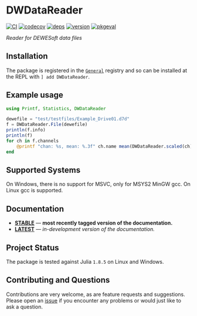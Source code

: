 # DWDataReader

[![CI](https://github.com/fleimgruber/DWDataReader.jl/workflows/CI/badge.svg)](https://github.com/fleimgruber/DWDataReader.jl/actions?query=workflow%3ACI)
[![codecov](https://codecov.io/gh/fleimgruber/DWDataReader.jl/branch/master/graph/badge.svg)](https://codecov.io/gh/fleimgruber/DWDataReader.jl)
[![deps](https://juliahub.com/docs/DWDataReader/deps.svg)](https://juliahub.com/ui/Packages/DWDataReader/HHBkp?t=2)
[![version](https://juliahub.com/docs/DWDataReader/version.svg)](https://juliahub.com/ui/Packages/DWDataReader/HHBkp)
[![pkgeval](https://juliahub.com/docs/DWDataReader/pkgeval.svg)](https://juliahub.com/ui/Packages/DWDataReader/HHBkp)

*Reader for DEWESoft data files*

## Installation

The package is registered in the [`General`](https://github.com/JuliaRegistries/General) registry and so can be installed at the REPL with `] add DWDataReader`.

## Example usage

```julia
using Printf, Statistics, DWDataReader

dewefile = "test/testfiles/Example_Drive01.d7d"
f = DWDataReader.File(dewefile)
println(f.info)
println(f)
for ch in f.channels
    @printf "chan: %s, mean: %.3f" ch.name mean(DWDataReader.scaled(ch)[:, 2])
end
```

## Supported Systems

On Windows, there is no support for MSVC, only for MSYS2 MinGW gcc. On Linux gcc is supported.

## Documentation

- [**STABLE**][docs-stable-url] &mdash; **most recently tagged version of the documentation.**
- [**LATEST**][docs-latest-url] &mdash; *in-development version of the documentation.*

## Project Status

The package is tested against Julia `1.8.5` on Linux and Windows.

## Contributing and Questions

Contributions are very welcome, as are feature requests and suggestions. Please open an
[issue][issues-url] if you encounter any problems or would just like to ask a question.

[docs-latest-img]: https://img.shields.io/badge/docs-latest-blue.svg
[docs-latest-url]: https://fleimgruber.github.io/DWDataReader.jl/latest

[docs-stable-img]: https://img.shields.io/badge/docs-stable-blue.svg
[docs-stable-url]: https://fleimgruber.github.io/DWDataReader.jl/stable

[ci-img]: https://github.com/fleimgruber/DWDataReader.jl/workflows/CI/badge.svg
[ci-url]: https://github.com/fleimgruber/DWDataReader.jl/actions?query=workflow%3ACI+branch%3Amaster

[codecov-img]: https://codecov.io/gh/fleimgruber/DWDataReader.jl/branch/master/graph/badge.svg
[codecov-url]: https://codecov.io/gh/fleimgruber/DWDataReader.jl

[issues-url]: https://github.com/fleimgruber/DWDataReader.jl/issues
